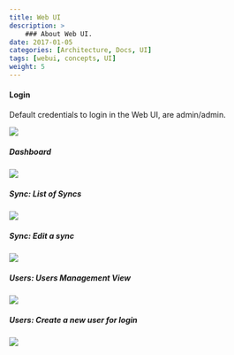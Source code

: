 ```yaml
---
title: Web UI
description: >
    ### About Web UI.
date: 2017-01-05
categories: [Architecture, Docs, UI]
tags: [webui, concepts, UI]
weight: 5
---
```

#### Login
Default credentials to login in the Web UI, are admin/admin. 

![](/images/1.png)

##### Dashboard

![](/images/2.png)


##### Sync: List of Syncs

![](/images/3.png)

##### Sync: Edit a sync

![](/images/4.png)

##### Users: Users Management View

![](/images/5.png)

##### Users: Create a new user for login

![](/images/6.png)
